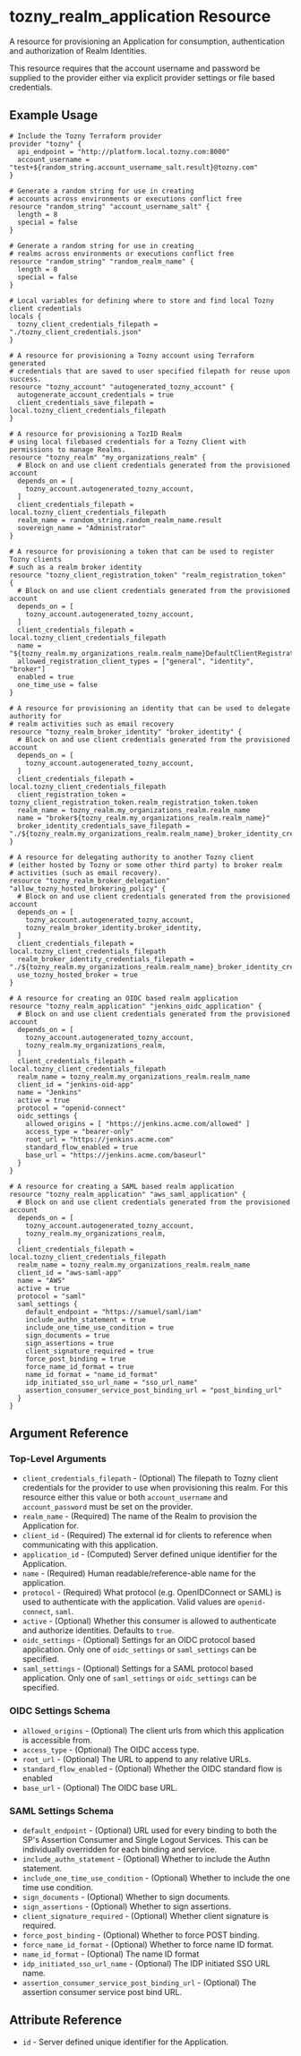 # tozny_realm_application Resource

A resource for provisioning an Application for consumption, authentication and authorization of Realm Identities.

This resource requires that the account username and password be supplied to the provider either via explicit provider settings or file based credentials.

## Example Usage

```hcl
# Include the Tozny Terraform provider
provider "tozny" {
  api_endpoint = "http://platform.local.tozny.com:8000"
  account_username = "test+${random_string.account_username_salt.result}@tozny.com"
}

# Generate a random string for use in creating
# accounts across environments or executions conflict free
resource "random_string" "account_username_salt" {
  length = 8
  special = false
}

# Generate a random string for use in creating
# realms across environments or executions conflict free
resource "random_string" "random_realm_name" {
  length = 8
  special = false
}

# Local variables for defining where to store and find local Tozny client credentials
locals {
  tozny_client_credentials_filepath = "./tozny_client_credentials.json"
}

# A resource for provisioning a Tozny account using Terraform generated
# credentials that are saved to user specified filepath for reuse upon success.
resource "tozny_account" "autogenerated_tozny_account" {
  autogenerate_account_credentials = true
  client_credentials_save_filepath = local.tozny_client_credentials_filepath
}

# A resource for provisioning a TozID Realm
# using local filebased credentials for a Tozny Client with permissions to manage Realms.
resource "tozny_realm" "my_organizations_realm" {
  # Block on and use client credentials generated from the provisioned account
  depends_on = [
    tozny_account.autogenerated_tozny_account,
  ]
  client_credentials_filepath = local.tozny_client_credentials_filepath
  realm_name = random_string.random_realm_name.result
  sovereign_name = "Administrator"
}

# A resource for provisioning a token that can be used to register Tozny clients
# such as a realm broker identity
resource "tozny_client_registration_token" "realm_registration_token" {
  # Block on and use client credentials generated from the provisioned account
  depends_on = [
    tozny_account.autogenerated_tozny_account,
  ]
  client_credentials_filepath = local.tozny_client_credentials_filepath
  name = "${tozny_realm.my_organizations_realm.realm_name}DefaultClientRegistrationToken"
  allowed_registration_client_types = ["general", "identity", "broker"]
  enabled = true
  one_time_use = false
}

# A resource for provisioning an identity that can be used to delegate authority for
# realm activities such as email recovery
resource "tozny_realm_broker_identity" "broker_identity" {
  # Block on and use client credentials generated from the provisioned account
  depends_on = [
    tozny_account.autogenerated_tozny_account,
  ]
  client_credentials_filepath = local.tozny_client_credentials_filepath
  client_registration_token = tozny_client_registration_token.realm_registration_token.token
  realm_name = tozny_realm.my_organizations_realm.realm_name
  name = "broker${tozny_realm.my_organizations_realm.realm_name}"
  broker_identity_credentials_save_filepath = "./${tozny_realm.my_organizations_realm.realm_name}_broker_identity_credentials.json"
}

# A resource for delegating authority to another Tozny client
# (either hosted by Tozny or some other third party) to broker realm
# activities (such as email recovery).
resource "tozny_realm_broker_delegation" "allow_tozny_hosted_brokering_policy" {
  # Block on and use client credentials generated from the provisioned account
  depends_on = [
    tozny_account.autogenerated_tozny_account,
    tozny_realm_broker_identity.broker_identity,
  ]
  client_credentials_filepath = local.tozny_client_credentials_filepath
  realm_broker_identity_credentials_filepath = "./${tozny_realm.my_organizations_realm.realm_name}_broker_identity_credentials.json"
  use_tozny_hosted_broker = true
}

# A resource for creating an OIDC based realm application
resource "tozny_realm_application" "jenkins_oidc_application" {
  # Block on and use client credentials generated from the provisioned account
  depends_on = [
    tozny_account.autogenerated_tozny_account,
    tozny_realm.my_organizations_realm,
  ]
  client_credentials_filepath = local.tozny_client_credentials_filepath
  realm_name = tozny_realm.my_organizations_realm.realm_name
  client_id = "jenkins-oid-app"
  name = "Jenkins"
  active = true
  protocol = "openid-connect"
  oidc_settings {
    allowed_origins = [ "https://jenkins.acme.com/allowed" ]
    access_type = "bearer-only"
    root_url = "https://jenkins.acme.com"
    standard_flow_enabled = true
    base_url = "https://jenkins.acme.com/baseurl"
  }
}

# A resource for creating a SAML based realm application
resource "tozny_realm_application" "aws_saml_application" {
  # Block on and use client credentials generated from the provisioned account
  depends_on = [
    tozny_account.autogenerated_tozny_account,
    tozny_realm.my_organizations_realm,
  ]
  client_credentials_filepath = local.tozny_client_credentials_filepath
  realm_name = tozny_realm.my_organizations_realm.realm_name
  client_id = "aws-saml-app"
  name = "AWS"
  active = true
  protocol = "saml"
  saml_settings {
    default_endpoint = "https://samuel/saml/iam"
    include_authn_statement = true
    include_one_time_use_condition = true
    sign_documents = true
    sign_assertions = true
    client_signature_required = true
    force_post_binding = true
    force_name_id_format = true
    name_id_format = "name_id_format"
    idp_initiated_sso_url_name = "sso_url_name"
    assertion_consumer_service_post_binding_url = "post_binding_url"
  }
}
```

## Argument Reference

### Top-Level Arguments

* `client_credentials_filepath` - (Optional) The filepath to Tozny client credentials for the provider to use when provisioning this realm. For this resource either this value or both `account_username` and `account_password` must be set on the provider.
* `realm_name` - (Required) The name of the Realm to provision the Application for.
* `client_id` - (Required) The external id for clients to reference when communicating with this application.
* `application_id` - (Computed) Server defined unique identifier for the Application.
* `name` - (Required) Human readable/reference-able name for the application.
* `protocol` - (Required) What protocol (e.g. OpenIDConnect or SAML) is used to authenticate with the application. Valid values are `openid-connect`, `saml`.
* `active` - (Optional) Whether this consumer is allowed to authenticate and authorize identities. Defaults to `true`.
* `oidc_settings` - (Optional) Settings for an OIDC protocol based application. Only one of `oidc_settings` or `saml_settings` can be specified.
* `saml_settings` - (Optional) Settings for a SAML protocol based application. Only one of `saml_settings` or `oidc_settings` can be specified.

### OIDC Settings Schema

* `allowed_origins` - (Optional) The client urls from which this application is accessible from.
* `access_type` - (Optional) The OIDC access type.
* `root_url` - (Optional) The URL to append to any relative URLs.
* `standard_flow_enabled` - (Optional) Whether the OIDC standard flow is enabled
* `base_url` - (Optional) The OIDC base URL.

### SAML Settings Schema
* `default_endpoint` - (Optional) URL used for every binding to both the SP's Assertion Consumer and Single Logout Services. This can be individually overridden for each binding and service.
* `include_authn_statement` - (Optional) Whether to include the Authn statement.
* `include_one_time_use_condition` - (Optional) Whether to include the one time use condition.
* `sign_documents` - (Optional) Whether to sign documents.
* `sign_assertions` - (Optional) Whether to sign assertions.
* `client_signature_required` - (Optional) Whether client signature is required.
* `force_post_binding` - (Optional) Whether to force POST binding.
* `force_name_id_format` - (Optional) Whether to force name ID format.
* `name_id_format` - (Optional) The name ID format
* `idp_initiated_sso_url_name` - (Optional) The IDP initiated SSO URL name.
* `assertion_consumer_service_post_binding_url` - (Optional) The assertion consumer service post bind URL.

## Attribute Reference

* `id` - Server defined unique identifier for the Application.
